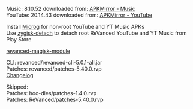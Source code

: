 Music: 8.10.52
downloaded from: [APKMirror - Music](https://www.apkmirror.com/apk/google-inc/youtube-music/youtube-music-8-10-52-release/youtube-music-8-10-52-4-android-apk-download/)  
YouTube: 20.14.43
downloaded from: [APKMirror - YouTube](https://www.apkmirror.com/apk/google-inc/youtube/youtube-20-14-43-release/youtube-20-14-43-2-android-apk-download/)  

Install [Microg](https://github.com/ReVanced/GmsCore/releases) for non-root YouTube and YT Music APKs  
Use [zygisk-detach](https://github.com/j-hc/zygisk-detach) to detach root ReVanced YouTube and YT Music from Play Store  

[revanced-magisk-module](https://github.com/E85Addict/revanced-magisk-module)
  
CLI: revanced/revanced-cli-5.0.1-all.jar  
Patches: revanced/patches-5.40.0.rvp  
[Changelog](https://github.com/revanced/revanced-patches/releases/tag/v5.40.0)  

Skipped:  
Patches: hoo-dles/patches-1.4.0.rvp                
Patches: ReVanced/patches-5.40.0.rvp    
